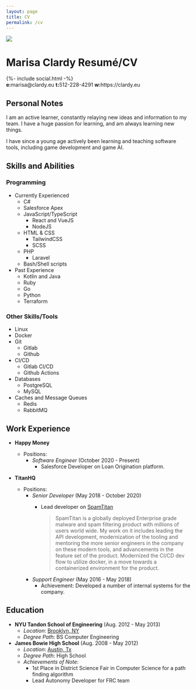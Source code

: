 ```yaml
---
layout: page
title: CV
permalink: /cv
---
```

<div class="flex justify-left content-center items-center w-full">
  <img class="hidden md:inline-block rounded-full mr-8" src="https://www.gravatar.com/avatar/febc3d5f662cd665425a91c67e68bedc?s=200" />
  <div>
  <h1 class="text-3xl">
    <span class="hidden print:inline-block">Marisa Clardy</span>
    <span class="print:hidden inline-block">Resumé/CV</span>
  </h1>
  {%- include social.html -%}
  <div class="hidden print:block font-mono flex justify-around w-full text-xs">
    <span><b>e:</b>marisa@clardy.eu</span>
    <span><b>t:</b>512-228-4291</span>
    <span><b>w:</b>https://clardy.eu</span>
  </div>
  </div>
</div>

## Personal Notes

I am an active learner, constantly relaying new ideas and information to my team.
I have a huge passion for learning, and am always learning new things.

I have since a young age actively been learning and teaching software tools, including
game development and game AI.

<!-- <div class="hidden print:block" style="page-break-after: always;">&nbsp;</div> -->

## Skills and Abilities

<div class="print:block flex flex-col md:flex-row justify-around">

<div class="inline-block height-full align-top">
<h3>Programming</h3>
<ul>
  <li class="list-none">
    <span class="italic">Currently Experienced</span>
    <ul>
      <li>C#</li>
      <li>Salesforce Apex</li>
      <li>JavaScript/TypeScript<ul>
        <li>React and VueJS</li>
        <li>NodeJS</li>
      </ul></li>
      <li>HTML & CSS<ul>
        <li>TailwindCSS</li>
        <li>SCSS</li>
      </ul></li>
      <li>PHP<ul>
        <li>Laravel</li>
      </ul></li>
      <li>Bash/Shell scripts</li>
    </ul>
  </li>
  <li class="list-none">
    <span class="italic">Past Experience</span>
    <ul>
      <li>Kotlin and Java</li>
      <li>Ruby</li>
      <li>Go</li>
      <li>Python</li>
      <li>Terraform</li>
    </ul>
  </li>
</ul>
</div>
<div class="inline-block height-full align-top">
<h3>Other Skills/Tools</h3>
<ul>
  <li class="list-none pr-10">Linux</li>
  <li class="list-none pr-10">Docker</li>
  <li class="list-none pr-10">Git
    <ul>
      <li>Gitlab</li>
      <li>Github</li>
    </ul>
  </li>
  <li class="list-none pr-10">CI/CD
    <ul>
      <li>Gitlab CI/CD</li>
      <li>Github Actions</li>
    </ul>
  </li>
  <li class="list-none pr-10">Databases
    <ul>
      <li>PostgreSQL</li>
      <li>MySQL</li>
    </ul>
  </li>
  <li class="list-none pr-10">Caches and Message Queues
    <ul>
      <li>Redis</li>
      <li>RabbitMQ</li>
    </ul>
  </li>
</ul>
</div>

</div>

## Work Experience

- **Happy Money**
  - Positions:
    - *Software Engineer* (October 2020 - Present)
      - Salesforce Developer on Loan Origination platform.

- **TitanHQ**
  - Positions:
    - *Senior Developer* (May 2018 - October 2020)
      - Lead developer on [SpamTitan](https://www.spamtitan.com/)

        > SpamTitan is a globally deployed Enterprise grade malware and spam filtering product
        > with millions of users world wide.
        > My work on it includes leading the API development, modernization of the tooling
        > and mentoring the more senior engineers in the company on these modern tools,
        > and advancements in the feature set of the product. Modernized the CI/CD dev flow
        > to utilize docker, in a move towards a containerized environment for the product.
    - *Support Engineer* (May 2016 - May 2018)
      - Achievement: Developed a number of internal systems for the company.

## Education

- **NYU Tandon School of Engineering** (Aug. 2012 - May 2013)
  - *Location*: [Brooklyn, NY](https://www.google.com/maps/place/New+York+University+Tandon+School+of+Engineering/@40.6942076,-73.9887677,17z/data=!3m1!4b1!4m5!3m4!1s0x89c25a4a4d8396f3:0xda9b313d596491f7!8m2!3d40.6942036!4d-73.986579)
  - *Degree Path*: BS Computer Engineering
- **James Bowie High School** (Aug. 2008 - May 2012)
  - *Location*: [Austin, Tx](https://www.google.com/maps/place/James+Bowie+High+School/@30.1876581,-97.860686,17z/data=!3m1!4b1!4m5!3m4!1s0x865b4c0e1e8e050b:0x9801923ccd64699f!8m2!3d30.1876535!4d-97.8584973)
  - *Degree Path*: High School
  - *Achievements of Note*:
    - 1st Place in District Science Fair in Computer Science for a path finding algorithm
    - Lead Autonomy Developer for FRC team
